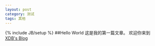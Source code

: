 ```yaml
---
layout: post
category: 测试
tags: 其他
---
```

{% include JB/setup %}
##Hello World
这是我的第一篇文章。
欢迎你来到[XDB's Blog](http://xiedaibin.github.io/)